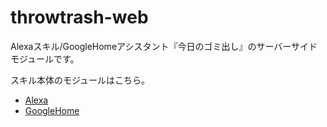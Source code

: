 # throwtrash-web
Alexaスキル/GoogleHomeアシスタント『今日のゴミ出し』のサーバーサイドモジュールです。

スキル本体のモジュールはこちら。
- [Alexa](https://github.com/quotto/my-trash-skill)
- [GoogleHome](https://github.com/quotto/throwtrash-firebase)
